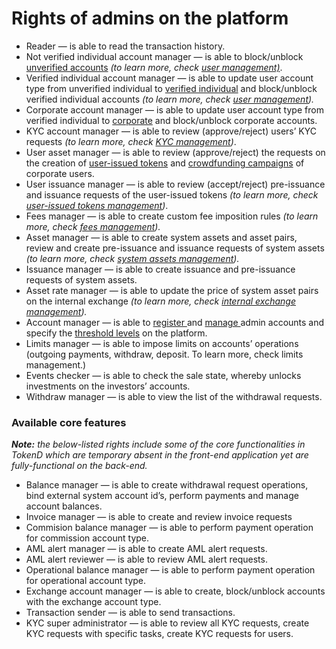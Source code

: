 # Rights of admins on the platform

* Reader — is able to read the transaction history.
* Not verified individual account manager — is able to block/unblock [unverified accounts](https://cryptofund.software/resources/product-guide/end-users/types-of-accounts/unverified-account/) _\(to learn more, check_ [_user management\)_](https://cryptofund.software/resources/product-guide/admins/user-management/overview-user-management/).
* Verified individual account manager — is able to update user account type from unverified individual to [verified individual](https://cryptofund.software/resources/product-guide/end-users/types-of-accounts/verified-individual-account-general/) and block/unblock verified individual accounts _\(to learn more, check_ [_user management_](https://cryptofund.software/resources/product-guide/admins/user-management/overview-user-management/)_\)._
* Corporate account manager — is able to update user account type from verified individual to [corporate](https://cryptofund.software/resources/product-guide/end-users/types-of-accounts/corporate-account/) and block/unblock corporate accounts.
* KYC account manager — is able to review \(approve/reject\) users’ KYC requests _\(to learn more, check_ [_KYC management_](https://cryptofund.software/resources/product-guide/admins/kyc-management/overview-kyc-management/)_\)_.
* User asset manager — is able to review \(approve/reject\) the requests on the creation of [user-issued tokens](https://cryptofund.software/resources/product-guide/end-users/user-issued-tokens/overview-user-issued-tokens/) and [crowdfunding campaigns](https://cryptofund.software/resources/product-guide/admins/crowdfunding-campaigns-management/overview-crowdfunding-campaigns-management/) of corporate users.
* User issuance manager — is able to review \(accept/reject\) pre-issuance and issuance requests of the user-issued tokens _\(to learn more, check_ [_user-issued tokens management_](https://cryptofund.software/resources/product-guide/admins/user-issued-tokens-admins/overview-user-issued-tokens-management/)_\)_.
* Fees manager — is able to create custom fee imposition rules _\(to learn more, check_ [_fees management_](https://cryptofund.software/resources/product-guide/admins/fees-management/overview-fees-management/)_\)._
* Asset manager — is able to create system assets and asset pairs, review and create pre-issuance and issuance requests of system assets _\(to learn more, check_ [_system assets management_](https://cryptofund.software/resources/product-guide/admins/system-assets-management/overview-system-assets-management/)_\)._
* Issuance manager — is able to create issuance and pre-issuance requests of system assets.
* Asset rate manager — is able to update the price of system asset pairs on the internal exchange _\(to learn more, check_ [_internal exchange management_](https://cryptofund.software/resources/product-guide/admins/internal-exchange-management/overview-internal-exchange-management/)_\)._
* Account manager — is able to [register ](https://cryptofund.software/resources/product-guide/admins/admin-account-management/add-an-admin-account/)and [manage ](https://cryptofund.software/resources/product-guide/admins/admin-account-management/admin-account-management/)admin accounts and specify the [threshold levels](https://cryptofund.software/resources/product-guide/admins/admin-account-management/threshold-levels/) on the platform.
* Limits manager — is able to impose limits on accounts’ operations \(outgoing payments, withdraw, deposit. To learn more, check limits management.\)
* Events checker — is able to check the sale state, whereby unlocks investments on the investors’ accounts.
* Withdraw manager — is able to view the list of the withdrawal requests.

### Available core features <a id="available-core-features"></a>

_**Note:** the below-listed rights include some of the core functionalities in TokenD which are temporary absent in the front-end application yet are fully-functional on the back-end._

* Balance manager — is able to create withdrawal request operations, bind external system account id’s, perform payments and manage account balances.
* Invoice manager — is able to create and review invoice requests
* Commision balance manager — is able to perform payment operation for commission account type.
* AML alert manager — is able to create AML alert requests.
* AML alert reviewer — is able to review AML alert requests.
* Operational balance manager — is able to perform payment operation for operational account type.
* Exchange account manager — is able to create, block/unblock accounts with the exchange account type.
* Transaction sender — is able to send transactions.
* KYC super administrator — is able to review all KYC requests, create KYC requests with specific tasks, create KYC requests for users.

